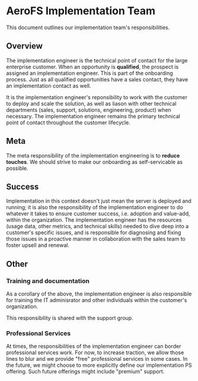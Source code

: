 # AeroFS Implementation Team

This document outlines our implementation team's responsibilities.

## Overview

The implementation engineer is the technical point of contact for the large
enterprise customer. When an opportunity is <strong>qualified</strong>, the
prospect is assigned an implementation engineer. This is part of the onboarding
process. Just as all qualified opportunities have a sales contact, they have
an implementation contact as well.

It is the implementation engineer's reponsibility to work with the customer to
deploy and scale the solution, as well as liason with other technical
departments (sales, support, solutions, engineering, product) when necessary.
The implementation engineer remains the primary technical point of contact
throughout the customer lifecycle.

## Meta

The meta responsibility of the implementation engineering is to <strong>reduce
touches</strong>. We should strive to make our onboarding as self-servicable
as possible.

## Success

Implementation in this context doesn't just mean the server is deployed and
running; it is also the responsibility of the implementation engineer to do
whatever it takes to ensure customer success, i.e. adoption and value-add,
within the organization. The implementation engineer has the resources
(usage data, other metrics, and technical skills) needed to dive deep into a
customer's specific issues, and is responsible for diagnosing and fixing those
issues in a proactive manner in collaboration with the sales team to foster
upsell and renewal.

## Other

### Training and documentation

As a corollary of the above, the implementation engineer is also responsible
for training the IT adminisrator and other individuals within the customer's
organization.

This responsibility is shared with the support group.

### Professional Services

At times, the responsibilities of the implementation engineer can border
professional services work. For now, to increase traction, we allow those lines
to blur and we provide "free" professional services in some cases. In the
future, we might choose to more explicitly define our implementation PS
offering. Such future offerings might include "premium" support.
